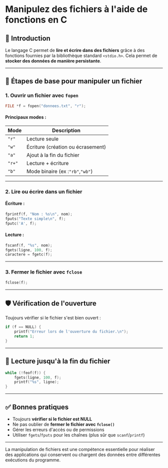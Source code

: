 # Manipulez des fichiers à l'aide de fonctions en C

## 📘 Introduction

Le langage C permet de **lire et écrire dans des fichiers** grâce à des fonctions fournies par la bibliothèque standard `<stdio.h>`. Cela permet de **stocker des données de manière persistante**.

---

## 📂 Étapes de base pour manipuler un fichier

### 1. **Ouvrir un fichier** avec `fopen`

```c
FILE *f = fopen("donnees.txt", "r");
```

#### Principaux modes :


| Mode   | Description                          |
| ------ | ------------------------------------ |
| `"r"`  | Lecture seule                        |
| `"w"`  | Écriture (création ou écrasement) |
| `"a"`  | Ajout à la fin du fichier           |
| `"r+"` | Lecture + écriture                  |
| `"b"`  | Mode binaire (ex :`"rb"`,`"wb"`)     |

---

### 2. **Lire ou écrire dans un fichier**

#### Écriture :

```c
fprintf(f, "Nom : %s\n", nom);
fputs("Texte simple\n", f);
fputc('A', f);
```

#### Lecture :

```c
fscanf(f, "%s", nom);
fgets(ligne, 100, f);
caractere = fgetc(f);
```

---

### 3. **Fermer le fichier** avec `fclose`

```c
fclose(f);
```

---

## 🛡️ Vérification de l'ouverture

Toujours vérifier si le fichier s'est bien ouvert :

```c
if (f == NULL) {
    printf("Erreur lors de l'ouverture du fichier.\n");
    return 1;
}
```

---

## 🔀 Lecture jusqu'à la fin du fichier

```c
while (!feof(f)) {
    fgets(ligne, 100, f);
    printf("%s", ligne);
}
```

---

## ✅ Bonnes pratiques

* Toujours **vérifier si le fichier est NULL**
* Ne pas oublier de **fermer le fichier avec `fclose()`**
* Gérer les erreurs d'accès ou de permissions
* Utiliser `fgets`/`fputs` pour les chaînes (plus sûr que `scanf`/`printf`)

---

La manipulation de fichiers est une compétence essentielle pour réaliser des applications qui conservent ou chargent des données entre différentes exécutions du programme.
